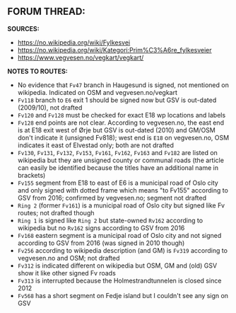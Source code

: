 ﻿**FORUM THREAD:**
- 


**SOURCES:**
- https://no.wikipedia.org/wiki/Fylkesvei
- https://no.wikipedia.org/wiki/Kategori:Prim%C3%A6re_fylkesveier
- https://www.vegvesen.no/vegkart/vegkart/


**NOTES TO ROUTES:**
- No evidence that `Fv47` branch in Haugesund is signed, not mentioned on wikipedia. Indicated on OSM and vegvesen.no/vegkart
- `Fv118` branch to `E6` exit 1 should be signed now but GSV is out-dated (2009/10), not drafted
- `Fv120` and `Fv128` must be checked for exact E18 wp locations and labels
- `Fv128` end points are not clear. According to vegvesen.no, the east end is at E18 exit west of Ørje but GSV is out-dated (2010) and GM/OSM don't indicate it (unsigned Fv818); west end is `E18` on vegvesen.no, OSM indicates it east of Elvestad only; both are not drafted
- `Fv130`, `Fv131`, `Fv132`, `Fv153`, `Fv161`, `Fv162`, `Fv163` and `Fv182` are listed on wikipedia but they are unsigned county or communal roads (the article can easily be identified because the titles have an additional name in brackets)
- `Fv155` segment from E18 to east of E6 is a municipal road of Oslo city and only signed with dotted frame which means "to Fv155" according to GSV from 2016; confirmed by vegvesen.no; segment not drafted
- `Ring 2` (former `Fv161`) is a municipal road of Oslo city but signed like Fv routes; not drafted though
- `Ring 1` is signed like `Ring 2` but state-owned `Rv162` according to wikipedia but no `Rv162` signs according to GSV from 2016
- `Fv168` eastern segment is a municipal road of Oslo city and not signed according to GSV from 2016 (was signed in 2010 though)
- `Fv256` according to wikipedia description (and GM) is `Fv319` according to vegvesen.no and OSM; not drafted
- `Fv312` is indicated different on wikipedia but OSM, GM and (old) GSV show it like other signed Fv roads
- `Fv313` is interrupted because the Holmestrandtunnelen is closed since 2012
- `Fv568` has a short segment on Fedje island but I couldn't see any sign on GSV